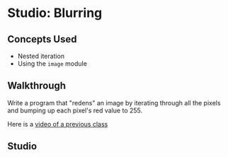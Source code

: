 # Studio: Blurring

## Concepts Used

- Nested iteration
- Using the `image` module

## Walkthrough

Write a program that "redens" an image by iterating through all the pixels and bumping up each pixel's red value to 255.

Here is a [video of a previous class](https://youtu.be/tEs3FhsixcY)

## Studio

